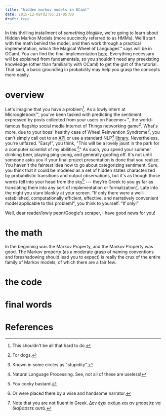```yaml
---
title: "hidden markov models in OCaml"
date: 2015-12-08T02:05:21-05:00
draft: true
---
```


In this thrilling installment of *something bloglike*, we're going to learn
about Hidden Markov Models (more succinctly referred to as HMMs). We'll start
with the math behind the model, and then work through a practical
implementation, which the Magical Wheel of Languages™ says will be in OCaml.
You can find the final implementation [here][crouchingtigerhiddenmarkov].
Everything necessary will be explained from fundamentals, so you shouldn't
need any preexisting knowledge (other than familiarity with OCaml) to get the
gist of the tutorial. That said, a basic grounding in probability may help you
grasp the concepts more easily.

[crouchingtigerhiddenmarkov]: https://github.com/wbthomason/crouchingtiger-hiddenmarkov

<!--more-->


# overview

Let's imagine that you have a problem[^loser]. As a lowly intern at Microoglebook™,
you've been tasked with predicting the sentiment expressed by posts collected
from your users on Facemer+™, the world-famous flagship social media Internet of
Things networking game[^dog]. What's more, due to your boss' healthy case of Wheel
Reinvention Syndrome[^aka], you can't simply call out to an [API][alchemy] or use
a standard NLP[^nlp] [library](corenlp). Nevertheless, you're unfazed. "Easy!",
you think, "This will be a lovely jaunt in the park for a computer scientist of
my abilities.[^cocky]" As such, you spend your summer drinking beer, playing
ping-pong, and generally goofing off. It's not until someone asks you if your
final project presentation is done that you realize: You haven't the faintest
idea how to go about categorizing sentiment. Sure, you think that it could be
modeled as a set of hidden states characterized by probabilistic transitions and
output observations, but it's as though those words fell into your head from the
sky[^narrator] --- they're Greek to you as far as translating them into any sort
of implementation or formalization[^greek]. Late into the night you stare
blankly at your screen. "If only there were a well-established, computationally
efficient, effective, and narratively convenient model applicable to this
problem!", you think to yourself. "If only!"

Well, dear reader/lowly peon/Google's scraper, I have good news for you!

[^loser]: This shouldn't be all that hard to do.
[^dog]: For dogs.
[^aka]: Known in some circles as "stupidity".
[^nlp]: Natural Language Processing. See, not all of these are useless!
[^cocky]: You cocky bastard.
[^narrator]: Or were placed there by a wise and handsome narrator.
[^greek]: Note that you are not fluent in Greek. Δεν έχει ακόμη και αν μπορείτε να διαβάσετε αυτό.

[alchemy]: http://www.alchemyapi.com/api/sentiment-analysis
[corenlp]: https://stanfordnlp.github.io/CoreNLP/


# the math

In the beginning was the Markov Property, and the Markov Property was good. The
Markov property (as a moderate grasp of naming conventions and foreshadowing
should lead you to expect) is really the crux of the entire family of Markov
models, of which there are a fair few.

# the code

# final words

# References

